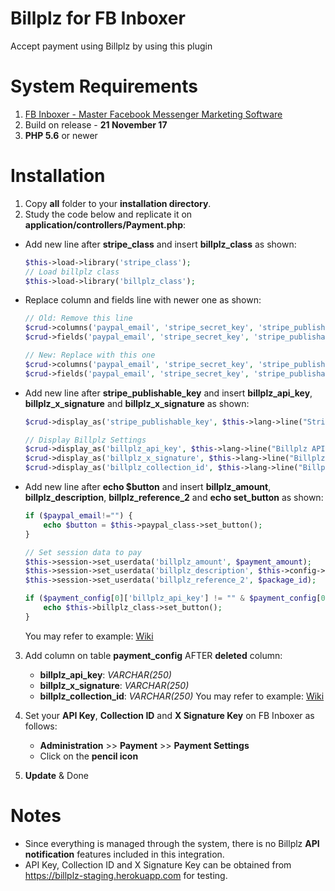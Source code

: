 # Billplz for FB Inboxer
Accept payment using Billplz by using this plugin

# System Requirements

1. [FB Inboxer - Master Facebook Messenger Marketing Software](https://codecanyon.net/item/fb-inboxer-master-facebook-messenger-marketing-software/19578006?s_rank=1)
2. Build on release - **21 November 17**
3. **PHP 5.6** or newer

# Installation

1. Copy **all** folder to your  **installation directory**.
2. Study the code below and replicate it on **application/controllers/Payment.php**:
- Add new line after **stripe_class** and insert **billplz_class** as shown:
    ```php
    $this->load->library('stripe_class');
    // Load billplz class
    $this->load->library('billplz_class');
    ```
- Replace column and fields line with newer one as shown:

    ```php
    // Old: Remove this line
    $crud->columns('paypal_email', 'stripe_secret_key', 'stripe_publishable_key', 'currency');
    $crud->fields('paypal_email', 'stripe_secret_key', 'stripe_publishable_key', 'currency');

    // New: Replace with this one
    $crud->columns('paypal_email', 'stripe_secret_key', 'stripe_publishable_key', 'currency', 'billplz_api_key', 'billplz_x_signature', 'billplz_collection_id');
    $crud->fields('paypal_email', 'stripe_secret_key', 'stripe_publishable_key', 'currency', 'billplz_api_key', 'billplz_x_signature', 'billplz_collection_id');
    ```
- Add new line after **stripe_publishable_key** and insert **billplz_api_key**, **billplz_x_signature** and **billplz_x_signature** as shown:
    ```php
    $crud->display_as('stripe_publishable_key', $this->lang->line("Stripe Publishable Key"));

    // Display Billplz Settings
    $crud->display_as('billplz_api_key', $this->lang->line("Billplz API Key"));
    $crud->display_as('billplz_x_signature', $this->lang->line("Billplz X Signature Key"));
    $crud->display_as('billplz_collection_id', $this->lang->line("Billplz Collection ID"));
    ```
- Add new line after **echo $button** and insert **billplz_amount**, **billplz_description**, **billplz_reference_2** and **echo set_button** as shown:
    ```php
    if ($paypal_email!="") {
        echo $button = $this->paypal_class->set_button();
    }

    // Set session data to pay
    $this->session->set_userdata('billplz_amount', $payment_amount);
    $this->session->set_userdata('billplz_description', $this->config->item("product_name")." : ".$package_name." (".$package_validity." days)");
    $this->session->set_userdata('billplz_reference_2', $package_id);

    if ($payment_config[0]['billplz_api_key'] != "" & $payment_config[0]['billplz_x_signature'] !=="") {
        echo $this->billplz_class->set_button();
    }
    ```
    You may refer to example: [Wiki](https://github.com/wzul/Billplz-for-FB-Inboxer/wiki/Example-code-for-Payment.php)
3. Add column on table **payment_config** AFTER **deleted** column:
    - **billplz_api_key**: _VARCHAR(250)_
    - **billplz_x_signature**: _VARCHAR(250)_
    - **billplz_collection_id**: _VARCHAR(250)_
You may refer to example: [Wiki](https://github.com/wzul/Billplz-for-FB-Inboxer/wiki/Table-Structure:-payment_config)

4. Set your **API Key**, **Collection ID** and **X Signature Key** on FB Inboxer as follows:
    - **Administration** >> **Payment** >> **Payment Settings**
    - Click on the **pencil icon**
5. **Update** & Done

# Notes

* Since everything is managed through the system, there is no Billplz **API notification** features included in this integration.
* API Key, Collection ID and X Signature Key can be obtained from https://billplz-staging.herokuapp.com for testing.
